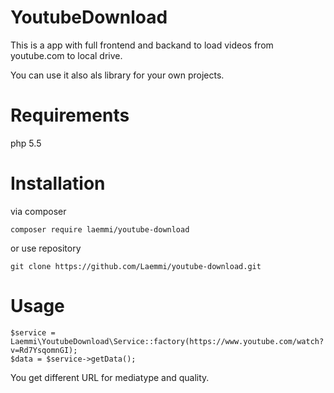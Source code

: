# YoutubeDownload
This is a app with full frontend and backand to load videos from youtube.com to local drive.

You can use it also als library for your own projects.

# Requirements
php 5.5

# Installation
via composer

    composer require laemmi/youtube-download

or use repository

    git clone https://github.com/Laemmi/youtube-download.git
    
# Usage

    $service = Laemmi\YoutubeDownload\Service::factory(https://www.youtube.com/watch?v=Rd7YsqomnGI);
    $data = $service->getData();
    
You get different URL for mediatype and quality.